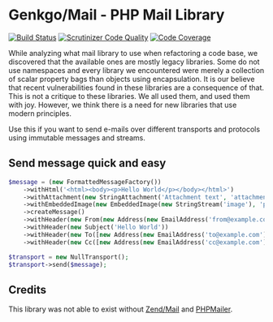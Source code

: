 # Genkgo/Mail - PHP Mail Library

[![Build Status](https://travis-ci.org/genkgo/mail.svg)](https://travis-ci.org/genkgo/mail)
[![Scrutinizer Code Quality](https://scrutinizer-ci.com/g/genkgo/mail/badges/quality-score.png?b=master)](https://scrutinizer-ci.com/g/genkgo/mail/)
[![Code Coverage](https://scrutinizer-ci.com/g/genkgo/mail/badges/coverage.png?b=master)](https://scrutinizer-ci.com/g/genkgo/mail/)

While analyzing what mail library to use when refactoring a code base, we discovered that the available ones are mostly
legacy libraries. Some do not use namespaces and every library we encountered were merely a collection of scalar
property bags than objects using encapsulation. It is our believe that recent vulnerabilities found in these libraries
are a consequence of that. This is not a critique to these libraries. We all used them, and used them with joy. However,
we think there is a need for new libraries that use modern principles.

Use this if you want to send e-mails over different transports and protocols using immutable messages and streams.

## Send message quick and easy

```php
$message = (new FormattedMessageFactory())
    ->withHtml('<html><body><p>Hello World</p></body></html>')
    ->withAttachment(new StringAttachment('Attachment text', 'attachment.txt', new ContentType('plain/text')))
    ->withEmbeddedImage(new EmbeddedImage(new StringStream('image'), 'pixel.gif', new ContentType('image/gif'), new ContentID('123456'))
    ->createMessage()
    ->withHeader(new From(new Address(new EmailAddress('from@example.com'), 'name')))
    ->withHeader(new Subject('Hello World'))
    ->withHeader(new To([new Address(new EmailAddress('to@example.com'), 'name')]))
    ->withHeader(new Cc([new Address(new EmailAddress('cc@example.com'), 'name')]));

$transport = new NullTransport();
$transport->send($message);
```

## Credits

This library was not able to exist without [Zend/Mail](https://github.com/zendframework/zend-mail)
and [PHPMailer](https://github.com/PHPMailer/PHPMailer).